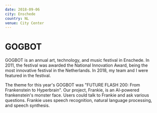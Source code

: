 ```yaml
---
date: 2018-09-06
city: Enschede
country: NL
venue: City Center
---
```


# GOGBOT

GOGBOT is an annual art, technology, and music festival in Enschede. In 2011, the festival was awarded the National Innovation Award, being the most innovative festival in the Netherlands. In 2018, my team and I were featured in the festival.

The theme for this year's GOGBOT was "FUTURE FLASH 200: From Frankenstein to Hyperbrain". Our project, Frankie, is an AI-powered frankenstein's monster face. Users could talk to Frankie and ask various questions. Frankie uses speech recognition, natural language processing, and speech synthesis.
